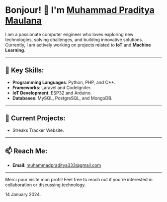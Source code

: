 # Bonjour! 👋 I'm [Muhammad Praditya Maulana](https://github.com/mpradityamaulana)

I am a passionate computer engineer who loves exploring new technologies, solving challenges, and building innovative solutions. Currently, I am actively working on projects related to **IoT** and **Machine Learning**.

---

## 🌟 Key Skills:
- **Programming Languages**: Python, PHP, and C++.
- **Frameworks**: Laravel and CodeIgniter.
- **IoT Development**: ESP32 and Arduino.
- **Databases**: MySQL, PostgreSQL, and MongoDB.

---

## 🌱 Current Projects:
- Streaks Tracker Website.

---

## 📫 Reach Me:
- **Email**: muhammadpraditya333@gmail.com

---

Merci pour visite mon profil! Feel free to reach out if you're interested in collaboration or discussing technology.

14 January 2024.
<!---
mpradityamaulana/mpradityamaulana is a ✨ special ✨ repository because its `README.md` (this file) appears on your GitHub profile.
You can click the Preview link to take a look at your changes.
--->
